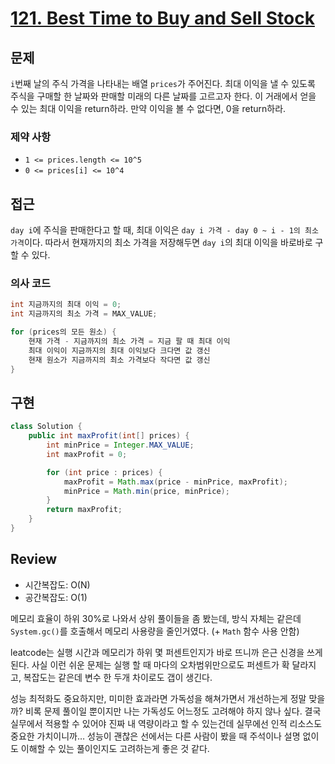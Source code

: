 # **[121. Best Time to Buy and Sell Stock](https://leetcode.com/problems/best-time-to-buy-and-sell-stock/)**

## 문제

`i`번째 날의 주식 가격을 나타내는 배열 `prices`가 주어진다. 최대 이익을 낼 수 있도록 주식을 구매할 한 날짜와 판매할 미래의 다른 날짜를 고르고자 한다. 이 거래에서 얻을 수 있는 최대 이익을 return하라. 만약 이익을 볼 수 없다면, 0을 return하라.

### 제약 사항

- `1 <= prices.length <= 10^5`
- `0 <= prices[i] <= 10^4`

## 접근

`day i`에 주식을 판매한다고 할 때, 최대 이익은 `day i 가격 - day 0 ~ i - 1의 최소 가격`이다. 따라서 현재까지의 최소 가격을 저장해두면 `day i`의 최대 이익을  바로바로 구할 수 있다.

### 의사 코드

```java
int 지금까지의 최대 이익 = 0;
int 지금까지의 최소 가격 = MAX_VALUE;

for (prices의 모든 원소) {
	현재 가격 - 지금까지의 최소 가격 = 지금 팔 때 최대 이익
	최대 이익이 지금까지의 최대 이익보다 크다면 값 갱신
	현재 원소가 지금까지의 최소 가격보다 작다면 값 갱신 
}
```

## 구현

```java
class Solution {
    public int maxProfit(int[] prices) {
        int minPrice = Integer.MAX_VALUE;
        int maxProfit = 0;

        for (int price : prices) {
            maxProfit = Math.max(price - minPrice, maxProfit);
            minPrice = Math.min(price, minPrice);
        }
        return maxProfit;
    }
}
```

## Review

- 시간복잡도: O(N)
- 공간복잡도: O(1)

메모리 효율이 하위 30%로 나와서 상위 풀이들을 좀 봤는데, 방식 자체는 같은데 `System.gc()`를 호출해서 메모리 사용량을 줄인거였다. (+ `Math` 함수 사용 안함)

leatcode는 실행 시간과 메모리가 하위 몇 퍼센트인지가 바로 뜨니까 은근 신경을 쓰게 된다. 사실 이런 쉬운 문제는 실행 할 때 마다의 오차범위만으로도 퍼센트가 확 달라지고, 복잡도는 같은데 변수 한 두개 차이로도 갭이 생긴다.

성능 최적화도 중요하지만, 미미한 효과라면 가독성을 해쳐가면서 개선하는게 정말 맞을까? 비록 문제 풀이일 뿐이지만 나는 가독성도 어느정도 고려해야 하지 않나 싶다. 결국 실무에서 적용할 수 있어야 진짜 내 역량이라고 할 수 있는건데 실무에선 인적 리소스도 중요한 가치이니까… 성능이 괜찮은 선에서는 다른 사람이 봤을 때 주석이나 설명 없이도 이해할 수 있는 풀이인지도 고려하는게 좋은 것 같다.
